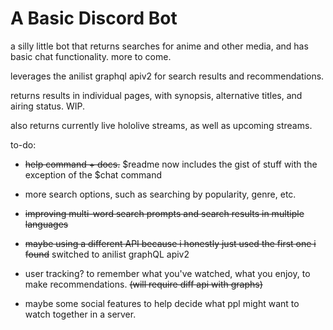 # A Basic Discord Bot

a silly little bot that returns searches for anime and other media, and has basic chat functionality. more to come. 

leverages the anilist graphql apiv2 for search results and recommendations.


returns results in individual pages, with synopsis, alternative titles, and airing status. WIP. 

also returns currently live hololive streams, as well as upcoming streams. 




to-do: 

- ~~help command + docs.~~ $readme now includes the gist of stuff with the exception of the $chat command

- more search options, such as searching by popularity, genre, etc.

- ~~improving multi-word search prompts and search results in multiple languages~~

- ~~maybe using a different API because i honestly just used the first one i found~~ switched to anilist graphQL apiv2

- user tracking? to remember what you've watched, what you enjoy, to make recommendations. ~~(will require diff api with graphs)~~

- maybe some social features to help decide what ppl might want to watch together in a server. 
